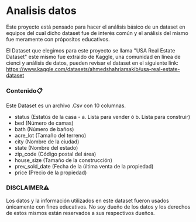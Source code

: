 # Analisis datos

Este proyecto está pensado para hacer el análisis básico de un dataset en equipos
del cual dicho dataset fue de interés común y el análisis del mismo fue meramente
con própositos educativos.

El Dataset que elegimos para este proyecto se llama "USA Real Estate Dataset"
este mismo fue extraido de Kaggle, una comunidad en línea de cienci y análisis
de datos, pueden revisar el dataset en el siguiente link:
https://www.kaggle.com/datasets/ahmedshahriarsakib/usa-real-estate-dataset


### Contenido📋
Este Dataset es un archivo .Csv con 10 columnas.

 * status (Estatús de la casa - a. Lista para vender ó b. Lista para construir)
 * bed (Número de camas)
 * bath (Número de baños)
 * acre_lot (Tamaño del terreno)
 * city (Nombre de la ciudad)
 * state (Nombre del estado)
 * zip_code (Código postal del área)
 * house_size (Tamaño de la construcción)
 * prev_sold_date (Fecha de la última venta de la propiedad)
 * price (Precio de la propiedad)
         
### DISCLAIMER⚠️
Los datos y la información utilizados en este dataset fueron usados únicamente con fines educativos. No soy dueño de los datos y los derechos de estos mismos   están reservados a sus respectivos dueños.
                
